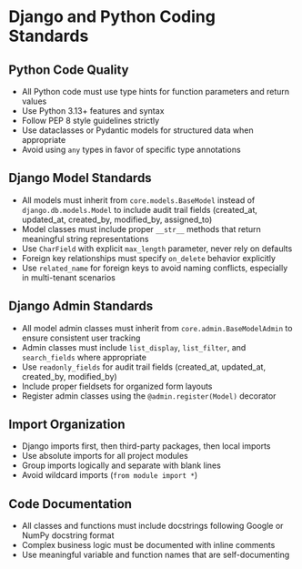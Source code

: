 # Django and Python Coding Standards

## Python Code Quality
- All Python code must use type hints for function parameters and return values
- Use Python 3.13+ features and syntax
- Follow PEP 8 style guidelines strictly
- Use dataclasses or Pydantic models for structured data when appropriate
- Avoid using `any` types in favor of specific type annotations

## Django Model Standards
- All models must inherit from `core.models.BaseModel` instead of `django.db.models.Model` to include audit trail fields (created_at, updated_at, created_by, modified_by, assigned_to)
- Model classes must include proper `__str__` methods that return meaningful string representations
- Use `CharField` with explicit `max_length` parameter, never rely on defaults
- Foreign key relationships must specify `on_delete` behavior explicitly
- Use `related_name` for foreign keys to avoid naming conflicts, especially in multi-tenant scenarios

## Django Admin Standards
- All model admin classes must inherit from `core.admin.BaseModelAdmin` to ensure consistent user tracking
- Admin classes must include `list_display`, `list_filter`, and `search_fields` where appropriate
- Use `readonly_fields` for audit trail fields (created_at, updated_at, created_by, modified_by)
- Include proper fieldsets for organized form layouts
- Register admin classes using the `@admin.register(Model)` decorator

## Import Organization
- Django imports first, then third-party packages, then local imports
- Use absolute imports for all project modules
- Group imports logically and separate with blank lines
- Avoid wildcard imports (`from module import *`)

## Code Documentation
- All classes and functions must include docstrings following Google or NumPy docstring format
- Complex business logic must be documented with inline comments
- Use meaningful variable and function names that are self-documenting